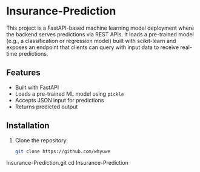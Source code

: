 # Insurance-Prediction
This project is a FastAPI-based machine learning model deployment where the backend serves predictions via REST APIs. It loads a pre-trained model (e.g., a classification or regression model) built with scikit-learn and exposes an endpoint that clients can query with input data to receive real-time predictions.



## Features

- Built with FastAPI
- Loads a pre-trained ML model using `pickle`
- Accepts JSON input for predictions
- Returns predicted output

## Installation

1. Clone the repository:
   ```bash
   git clone https://github.com/whyuwe
Insurance-Prediction.git
   cd Insurance-Prediction
